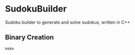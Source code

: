 # SudokuBuilder
Sudoku builder to generate and solve sudokus, written in C++

## Binary Creation
```make```
